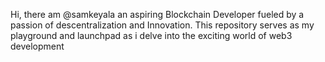 Hi, there am @samkeyala an aspiring Blockchain Developer fueled by a passion of descentralization and Innovation. This repository serves as my playground and launchpad as i delve into the exciting world of web3 development    
